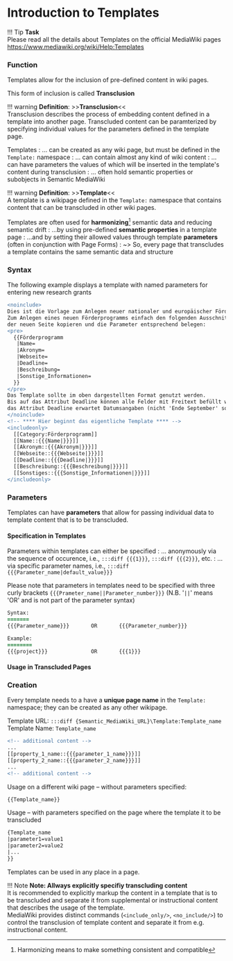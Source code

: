 # Introduction to Templates

!!! Tip
    **Task**  
    Please read all the details about Templates on the official MediaWiki pages  
    <https://www.mediawiki.org/wiki/Help:Templates>

<!-- ### Motivation



### Terminology

Transclusion
: ...

Template
: ... -->


<!-- Template

Motivation

Creation

Usage -->




### Function

Templates allow for the inclusion of pre-defined content in wiki pages.

This form of inclusion is called **Transclusion**

!!! warning
    **Definition**: >>**Transclusion**<<  
    Transclusion describes the process of embedding content defined in a template into another page. 
    Transcluded content can be paramterized by specifying individual values for the parameters defined in the template page.  

Templates
: ... can be created as any wiki page, but must be defined in the `Template:` namespace
: ... can contain almost any kind of wiki content
: ... can have parameters the values of which will be inserted in the template's content during transclusion
: ... often hold semantic properties or subobjects in Semantic MediaWiki


!!! warning
    **Definition**: >>**Template**<<  
    A template is a wikipage defined in the `Template:` namespace that contains content that can be transcluded in other wiki pages.

Templates are often used for **harmonizing**[^1] semantic data and reducing semantic drift
: ...by using pre-defined **semantic properties** in a template page
: ...and by setting their allowed values through template **parameters** (often in conjunction with Page Forms)
: ~> So, every page that transcludes a template contains the same semantic data and structure

[^1]: Harmonizing means to make something consistent and compatible

### Syntax

The following example displays a template with named parameters for entering new research grants

<!-- ``` diff
<noinclude> 
  Dies ist die Vorlage zum Anlegen allgemeiner Informationen über Unternehmen 
  (bspw. im Zuge potentieller Industriekooperationen oder Use Case Partner). 
  
  Sie sollte im folgenden Format genutzt werden: 
  <pre> 
    {{FactSheet_Company 
     |Name=
     |Adresse= {Fließtext inkl. Wikisyntax} 
     |Ansprechpartner_extern= {Name+Kontaktdaten; Mehrere Ansprechpartner durch ';' trennen } 
     |Branche= {Auflistung relevanter Bereiche -- getrennt durch ';'}
     |Zugehöriges Projekt= {Projekte in denen man bereits zusammengearbeitet hat -- getrennt durch ';'} 
     |Sonstiges= {Fließtext inkl. Wikisyntax} 
     |Website={URL der Website} 
     |Ansprechpartner_intern={Name des internen Ansprechpartners -- getrennt durch ';'} }} 
  </pre> 
  Klicken Sie auf „Bearbeiten“, um den Quelltext der Vorlage anzusehen. 
</noinclude>
<includeonly>
  [[Name::{{{Name|}}}]] 
  [[Website::{{{Website|}}}]] 
  [[Adresse::{{{Adresse|}}}]] [[Branche::{{{Branche|}}}]] 
  [[Ansprechpartner_extern::{{{Ansprechpartner_extern|}}}]]|+sep=; 
  [[Sonstiges::{{{Sonstiges|}}}]] 
  [[Zugehöriges Projekt::{{{Zugehöriges Projekt|}}}]] |+sep=; 
  [[Ansprechpartner_intern::{{{Ansprechpartner_intern|}}}]] |+sep=; 
  [[Kategorie:Unternehmen]] 
</includeonly>
``` -->


``` diff
<noinclude> 
Dies ist die Vorlage zum Anlegen neuer nationaler und europäischer Förderprogramme. 
Zum Anlegen eines neuen Förderprogramms einfach den folgenden Ausschnitt in den Quelltext 
der neuen Seite kopieren und die Parameter entsprechend belegen: 
<pre> 
  {{Förderprogramm 
   |Name= 
   |Akronym= 
   |Webseite= 
   |Deadline= 
   |Beschreibung= 
   |Sonstige_Informationen= 
  }} 
</pre> 
Das Template sollte im oben dargestellten Format genutzt werden. 
Bis auf das Attribut Deadline können alle Felder mit Freitext befüllt werden; 
das Attribut Deadline erwartet Datumsangaben (nicht 'Ende September' sondern '30.09.2016'). 
</noinclude> 
<!-- **** Hier beginnt das eigentliche Template **** --> 
<includeonly> 
  [[Category:Förderprogramm]] 
  [[Name::{{{Name|}}}]] 
  [[Akronym::{{{Akronym|}}}]] 
  [[Webseite::{{{Webseite|}}}]] 
  [[Deadline::{{{Deadline|}}}]] 
  [[Beschreibung::{{{Beschreibung|}}}]] 
  [[Sonstiges::{{{Sonstige_Informationen|}}}]] 
</includeonly>
```






### Parameters

Templates can have **parameters** that allow for passing individual data to template content that is to be transcluded.

#### Specification in Templates

Parameters within templates can either be specified 
: ... anonymously via the sequence of occurence, i.e., `:::diff {{{1}}}`, `:::diff {{{2}}}`, etc.
: ... via specific parameter names, i.e., `:::diff {{{Parameter_name|default_value}}}`

Please note that parameters in templates need to be specified with three curly brackets `{{{Prameter_name||Parameter_number}}}` (N.B. '`||`' means 'OR' and is not part of the parameter syntax)
``` diff
Syntax:
=======
{{{Parameter_name}}}       OR       {{{Parameter_number}}}

Example:
========
{{{project}}}              OR       {{{1}}}
```

#### Usage in Transcluded Pages


### Creation

Every template needs to a have a **unique page name** in the `Template:` namespace; they can be created as any other wikipage.

Template URL: `:::diff {Semantic_MediaWiki_URL}\Template:Template_name`
Template Name: `Template_name`

``` diff
<!-- additional content -->
...
[[property_1_name::{{{parameter_1_name}}}]]
[[property_2_name::{{{parameter_2_name}}}]]
... 
<!-- additional content -->
```

Usage on a different wiki page – without parameters specified:
```diff
{{Template_name}}
```

Usage – with parameters specified on the page where the template it to be transcluded
``` diff
{Template_name
|parameter1=value1
|parameter2=value2
|...
}}
```

Templates can be used in any place in a page.


!!! Note
    **Note: Allways explicitly specifiy transcluding content**  
    It is recommended to explicitly markup the content in a template that is to be transcluded and separate it from supplemental or instructional content that describes the usage of the template.  
    MediaWiki provides distinct commands (`<include_only/>`, `<no_include/>`) to control the transclusion of template content and separate it from e.g. instructional content.


